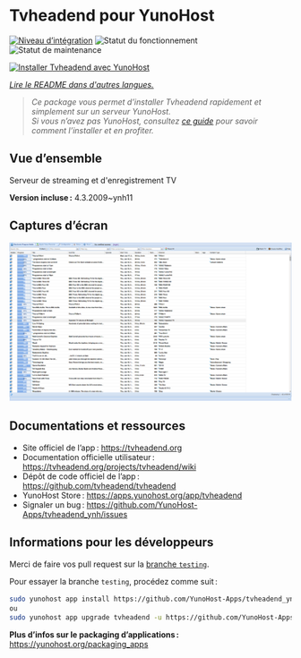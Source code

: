 <!--
Nota bene : ce README est automatiquement généré par <https://github.com/YunoHost/apps/tree/master/tools/readme_generator>
Il NE doit PAS être modifié à la main.
-->

# Tvheadend pour YunoHost

[![Niveau d’intégration](https://dash.yunohost.org/integration/tvheadend.svg)](https://dash.yunohost.org/appci/app/tvheadend) ![Statut du fonctionnement](https://ci-apps.yunohost.org/ci/badges/tvheadend.status.svg) ![Statut de maintenance](https://ci-apps.yunohost.org/ci/badges/tvheadend.maintain.svg)

[![Installer Tvheadend avec YunoHost](https://install-app.yunohost.org/install-with-yunohost.svg)](https://install-app.yunohost.org/?app=tvheadend)

*[Lire le README dans d'autres langues.](./ALL_README.md)*

> *Ce package vous permet d’installer Tvheadend rapidement et simplement sur un serveur YunoHost.*  
> *Si vous n’avez pas YunoHost, consultez [ce guide](https://yunohost.org/install) pour savoir comment l’installer et en profiter.*

## Vue d’ensemble

Serveur de streaming et d'enregistrement TV

**Version incluse :** 4.3.2009~ynh11

## Captures d’écran

![Capture d’écran de Tvheadend](./doc/screenshots/overall_screenshot.png)

## Documentations et ressources

- Site officiel de l’app : <https://tvheadend.org>
- Documentation officielle utilisateur : <https://tvheadend.org/projects/tvheadend/wiki>
- Dépôt de code officiel de l’app : <https://github.com/tvheadend/tvheadend>
- YunoHost Store : <https://apps.yunohost.org/app/tvheadend>
- Signaler un bug : <https://github.com/YunoHost-Apps/tvheadend_ynh/issues>

## Informations pour les développeurs

Merci de faire vos pull request sur la [branche `testing`](https://github.com/YunoHost-Apps/tvheadend_ynh/tree/testing).

Pour essayer la branche `testing`, procédez comme suit :

```bash
sudo yunohost app install https://github.com/YunoHost-Apps/tvheadend_ynh/tree/testing --debug
ou
sudo yunohost app upgrade tvheadend -u https://github.com/YunoHost-Apps/tvheadend_ynh/tree/testing --debug
```

**Plus d’infos sur le packaging d’applications :** <https://yunohost.org/packaging_apps>
